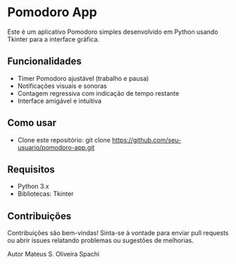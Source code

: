 
# Pomodoro App
Este é um aplicativo Pomodoro simples desenvolvido em Python usando Tkinter para a interface gráfica.

## Funcionalidades
* Timer Pomodoro ajustável (trabalho e pausa)
* Notificações visuais e sonoras
* Contagem regressiva com indicação de tempo restante
* Interface amigável e intuitiva
## Como usar
* Clone este repositório:
git clone https://github.com/seu-usuario/pomodoro-app.git

## Requisitos
* Python 3.x
* Bibliotecas: Tkinter

## Contribuições

Contribuições são bem-vindas! Sinta-se à vontade para enviar pull requests ou abrir issues relatando problemas ou sugestões de melhorias.

Autor
Mateus S. Oliveira Spachi
